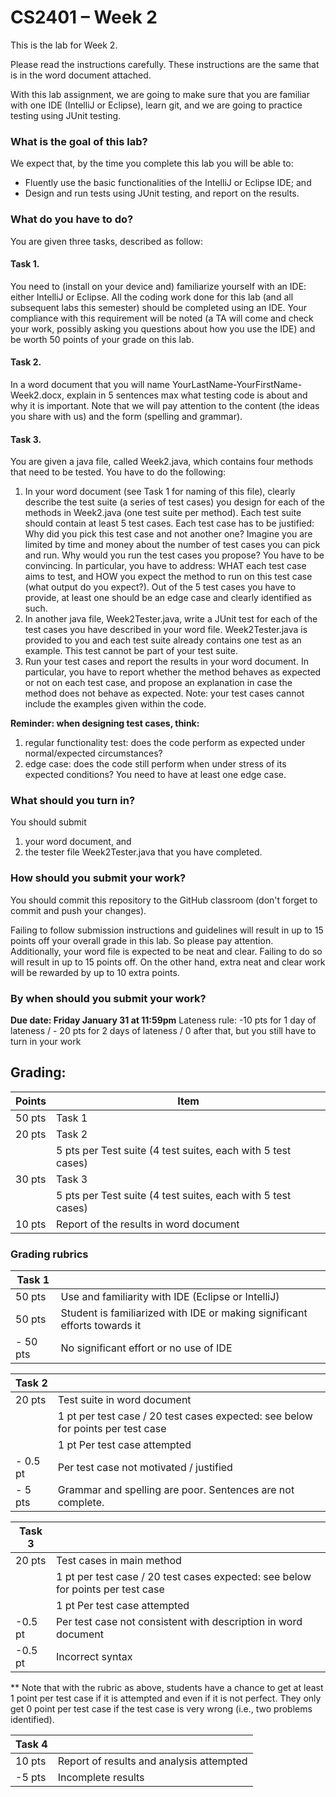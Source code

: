 # CS2401 – Week 2
This is the lab for Week 2. 

Please read the instructions carefully. These instructions are the same that is in the word document attached. 

With this lab assignment, we are going to make sure that you are familiar with one IDE (IntelliJ or Eclipse), learn git, and we are going to practice testing using JUnit testing. 


### What is the goal of this lab?
We expect that, by the time you complete this lab you will be able to:
* Fluently use the basic functionalities of the IntelliJ or Eclipse IDE; and 
* Design and run tests using JUnit testing, and report on the results. 

### What do you have to do? 
You are given three tasks, described as follow:

#### Task 1. 
You need to (install on your device and) familiarize yourself with an IDE: either IntelliJ or Eclipse. All the coding work done for this lab (and all subsequent labs this semester) should be completed using an IDE. Your compliance with this requirement will be noted (a TA will come and check your work, possibly asking you questions about how you use the IDE) and be worth 50 points of your grade on this lab. 

#### Task 2. 
In a word document that you will name YourLastName-YourFirstName-Week2.docx, explain in 5 sentences max what testing code is about and why it is important.
Note that we will pay attention to the content (the ideas you share with us) and the form (spelling and grammar).

#### Task 3. 
You are given a java file, called Week2.java, which contains four methods that need to be tested. You have to do the following:
1. In your word document (see Task 1 for naming of this file), clearly describe the test suite (a series of test cases) you design for each of the methods in Week2.java (one test suite per method). Each test suite should contain at least 5 test cases. Each test case has to be justified: Why did you pick this test case and not another one? Imagine you are limited by time and money about the number of test cases you can pick and run. Why would you run the test cases you propose? You have to be convincing. In particular, you have to address: WHAT each test case aims to test, and HOW you expect the method to run on this test case (what output do you expect?). Out of the 5 test cases you have to provide, at least one should be an edge case and clearly identified as such.
2. In another java file, Week2Tester.java, write a JUnit test for each of the test cases you have described in your word file. Week2Tester.java is provided to you and each test suite already contains one test as an example. This test cannot be part of your test suite. 
3. Run your test cases and report the results in your word document. In particular, you have to report whether the method behaves as expected or not on each test case, and propose an explanation in case the method does not behave as expected.
Note: your test cases cannot include the examples given within the code.

**Reminder: when designing test cases, think:**
1. regular functionality test: does the code perform as expected under normal/expected circumstances?
2. edge case: does the code still perform when under stress of its expected conditions?
You need to have at least one edge case.
### What should you turn in?
You should submit 
1. your word document, and 
2. the tester file Week2Tester.java that you have completed.

### How should you submit your work?
You should commit this repository to the GitHub classroom (don't forget to commit and push your changes). 

Failing to follow submission instructions and guidelines will result in up to 15 points off your overall grade in this lab. So please pay attention. 
Additionally, your word file is expected to be neat and clear. Failing to do so will result in up to 15 points off. On the other hand, extra neat and clear work will be rewarded by up to 10 extra points.

### By when should you submit your work?
**Due date: Friday January 31 at 11:59pm**
Lateness rule: -10 pts for 1 day of lateness / - 20 pts for 2 days of lateness / 0 after that, but you still have to turn in your work 


## Grading: 
| Points | Item |
| --- | --- | 
| 50 pts	| Task 1| 
| 20 pts 	| Task 2| 
|   	| 5 pts per Test suite (4 test suites, each with 5 test cases)| 
| 30 pts	| Task 3| 
|  	| 5 pts per Test suite (4 test suites, each with 5 test cases)| 
| 10 pts	| Report of the results in word document| 


### Grading rubrics
| Task 1 | |
| --- | --- |
|50 pts	|Use and familiarity with IDE (Eclipse or IntelliJ)|
|50 pts	|Student is familiarized with IDE or making significant efforts towards it |
|- 50 pts	| No significant effort or no use of IDE|

|Task 2| |
| --- | --- |
|20 pts	| Test suite in word document|
|| 1 pt per test case / 20 test cases expected: see below for points per test case |
|| 1 pt	Per test case attempted|
|- 0.5 pt	| Per test case not motivated / justified|
|- 5 pts	| Grammar and spelling are poor. Sentences are not complete.|

|Task 3| |
| --- | --- |
|20 pts |	Test cases in main method |
| | 1 pt per test case / 20 test cases expected: see below for points per test case |
| | 1 pt	Per test case attempted |
|-0.5 pt	| Per test case not consistent with description in word document |
|-0.5 pt	| Incorrect syntax |

** Note that with the rubric as above, students have a chance to get at least 1 point per test case if it is attempted and even if it is not perfect. They only get 0 point per test case if the test case is very wrong (i.e., two problems identified).

|Task 4| |
| --- | --- |
|10 pts	| Report of results and analysis attempted |
|-5 pts |	Incomplete results |



